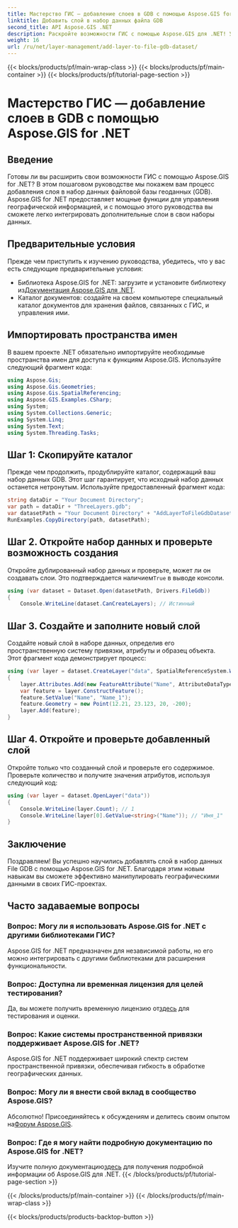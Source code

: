```yaml
---
title: Мастерство ГИС — добавление слоев в GDB с помощью Aspose.GIS for .NET
linktitle: Добавить слой в набор данных файла GDB
second_title: API Aspose.GIS .NET
description: Раскройте возможности ГИС с помощью Aspose.GIS для .NET! Узнайте, как добавлять слои в наборы данных File GDB, в этом пошаговом руководстве. #географические данные #Aspose #ГИС
weight: 16
url: /ru/net/layer-management/add-layer-to-file-gdb-dataset/
---
```


{{< blocks/products/pf/main-wrap-class >}}
{{< blocks/products/pf/main-container >}}
{{< blocks/products/pf/tutorial-page-section >}}

# Мастерство ГИС — добавление слоев в GDB с помощью Aspose.GIS for .NET

## Введение
Готовы ли вы расширить свои возможности ГИС с помощью Aspose.GIS for .NET? В этом пошаговом руководстве мы покажем вам процесс добавления слоя в набор данных файловой базы геоданных (GDB). Aspose.GIS for .NET предоставляет мощные функции для управления географической информацией, и с помощью этого руководства вы сможете легко интегрировать дополнительные слои в свои наборы данных.
## Предварительные условия
Прежде чем приступить к изучению руководства, убедитесь, что у вас есть следующие предварительные условия:
-  Библиотека Aspose.GIS for .NET: загрузите и установите библиотеку из[Документация Aspose.GIS для .NET](https://reference.aspose.com/gis/net/).
- Каталог документов: создайте на своем компьютере специальный каталог документов для хранения файлов, связанных с ГИС, и управления ими.
## Импортировать пространства имен
В вашем проекте .NET обязательно импортируйте необходимые пространства имен для доступа к функциям Aspose.GIS. Используйте следующий фрагмент кода:
```csharp
using Aspose.Gis;
using Aspose.Gis.Geometries;
using Aspose.Gis.SpatialReferencing;
using Aspose.GIS.Examples.CSharp;
using System;
using System.Collections.Generic;
using System.Linq;
using System.Text;
using System.Threading.Tasks;
```
## Шаг 1: Скопируйте каталог
Прежде чем продолжить, продублируйте каталог, содержащий ваш набор данных GDB. Этот шаг гарантирует, что исходный набор данных останется нетронутым. Используйте предоставленный фрагмент кода:
```csharp
string dataDir = "Your Document Directory";
var path = dataDir + "ThreeLayers.gdb";
var datasetPath = "Your Document Directory" + "AddLayerToFileGdbDataset_out.gdb";
RunExamples.CopyDirectory(path, datasetPath);
```
## Шаг 2. Откройте набор данных и проверьте возможность создания
 Откройте дублированный набор данных и проверьте, может ли он создавать слои. Это подтверждается наличием`True` в выводе консоли.
```csharp
using (var dataset = Dataset.Open(datasetPath, Drivers.FileGdb))
{
    Console.WriteLine(dataset.CanCreateLayers); // Истинный
```
## Шаг 3. Создайте и заполните новый слой
Создайте новый слой в наборе данных, определив его пространственную систему привязки, атрибуты и образец объекта. Этот фрагмент кода демонстрирует процесс:
```csharp
using (var layer = dataset.CreateLayer("data", SpatialReferenceSystem.Wgs84))
{
    layer.Attributes.Add(new FeatureAttribute("Name", AttributeDataType.String));
    var feature = layer.ConstructFeature();
    feature.SetValue("Name", "Name_1");
    feature.Geometry = new Point(12.21, 23.123, 20, -200);
    layer.Add(feature);
}
```
## Шаг 4. Откройте и проверьте добавленный слой
Откройте только что созданный слой и проверьте его содержимое. Проверьте количество и получите значения атрибутов, используя следующий код:
```csharp
using (var layer = dataset.OpenLayer("data"))
{
    Console.WriteLine(layer.Count); // 1
    Console.WriteLine(layer[0].GetValue<string>("Name")); // "Имя_1"
}
```
## Заключение
Поздравляем! Вы успешно научились добавлять слой в набор данных File GDB с помощью Aspose.GIS for .NET. Благодаря этим новым навыкам вы сможете эффективно манипулировать географическими данными в своих ГИС-проектах.
## Часто задаваемые вопросы
### Вопрос: Могу ли я использовать Aspose.GIS for .NET с другими библиотеками ГИС?
Aspose.GIS for .NET предназначен для независимой работы, но его можно интегрировать с другими библиотеками для расширения функциональности.
### Вопрос: Доступна ли временная лицензия для целей тестирования?
 Да, вы можете получить временную лицензию от[здесь](https://purchase.aspose.com/temporary-license/) для тестирования и оценки.
### Вопрос: Какие системы пространственной привязки поддерживает Aspose.GIS for .NET?
Aspose.GIS for .NET поддерживает широкий спектр систем пространственной привязки, обеспечивая гибкость в обработке географических данных.
### Вопрос: Могу ли я внести свой вклад в сообщество Aspose.GIS?
 Абсолютно! Присоединяйтесь к обсуждениям и делитесь своим опытом на[Форум Aspose.GIS](https://forum.aspose.com/c/gis/33).
### Вопрос: Где я могу найти подробную документацию по Aspose.GIS for .NET?
 Изучите полную документацию[здесь](https://reference.aspose.com/gis/net/) для получения подробной информации об Aspose.GIS для .NET.
{{< /blocks/products/pf/tutorial-page-section >}}

{{< /blocks/products/pf/main-container >}}
{{< /blocks/products/pf/main-wrap-class >}}

{{< blocks/products/products-backtop-button >}}
